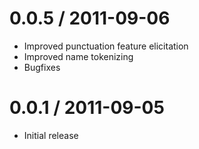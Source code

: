 0.0.5 / 2011-09-06
==================
* Improved punctuation feature elicitation
* Improved name tokenizing
* Bugfixes

0.0.1 / 2011-09-05
==================
* Initial release
